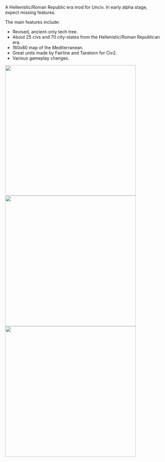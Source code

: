 A Hellenistic/Roman Republic era mod for Unciv. In early alpha stage, expect missing features.<br>

The main features include:<br>
- Revised, ancient-only tech tree.<br>
- About 25 civs and 70 city-states from the Hellenistic/Roman Republican era.<br>
- 160x80 map of the Mediterranean.<br>
- Great units made by Fairline and Tanelorn for Civ2.<br>
- Various gameplay changes.<br>

<img src="https://github.com/prod0ad/Ancient-Total-War/assets/9596638/30297e01-a3d2-4301-a0f0-ce182c15180d" width="420"><br>
<img src="https://github.com/prod0ad/Ancient-Total-War/assets/9596638/5f2e4ebc-14ad-4940-acce-7cff45881aad" width="420"><br>
<img src="https://github.com/prod0ad/Ancient-Total-War/assets/9596638/fe587596-0b41-422d-9002-c8a07e009726" width="420"><br>
